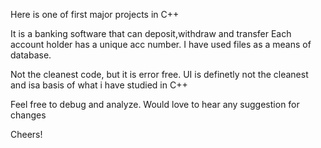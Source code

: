 Here is one of first major projects in C++

It is a banking software that can deposit,withdraw and transfer
Each account holder has a unique acc number.
I have used files as a means of database.

Not the cleanest code, but it is error free.
UI is definetly not the cleanest and isa basis of what i have studied in C++

Feel free to debug and analyze. Would love to hear any suggestion for changes

Cheers!
